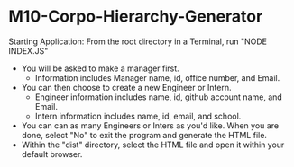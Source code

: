 # M10-Corpo-Hierarchy-Generator
Starting Application:
From the root directory in a Terminal, run "NODE INDEX.JS"
- You will be asked to make a manager first.
    - Information includes Manager name, id, office number, and Email.
- You can then choose to create a new Engineer or Intern.
    - Engineer information includes name, id, github account name, and Email.
    - Intern information includes name, id, email, and school.
- You can can as many Engineers or Inters as you'd like. When you are done, select "No" to exit the program and generate the HTML file.
- Within the "dist" directory, select the HTML file and open it within your default browser.